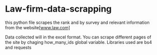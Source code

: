 # Law-firm-data-scrapping
this python file scrapes the rank and by survey and relevant information from the website[www.law.com]


Data collected will in the excel format.
You can scrape different pages of the site by chaging how_many_ids global variable.
Libraries used are bs4 and requests 
